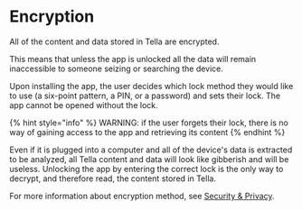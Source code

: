# Encryption

All of the content and data stored in Tella are encrypted.&#x20;

This means that unless the app is unlocked all the data will remain inaccessible to someone seizing or searching the device.&#x20;

Upon installing the app, the user decides which lock method they would like to use (a six-point pattern, a PIN, or a password) and sets their lock. The app cannot be opened without the lock.

{% hint style="info" %}
WARNING: if the user forgets their lock, there is no way of gaining access to the app and retrieving its content
{% endhint %}

Even if it is plugged into a computer and all of the device's data is extracted to be analyzed, all Tella content and data will look like gibberish and will be useless. Unlocking the app by entering the correct lock is the only way to decrypt, and therefore read, the content stored in Tella.

For more information about encryption method, see [Security & Privacy](broken-reference).
